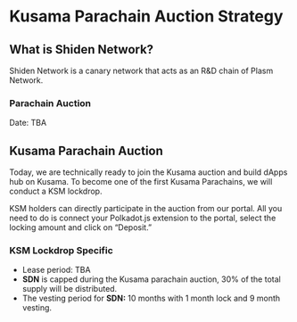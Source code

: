 # Kusama Parachain Auction Strategy

## **What is Shiden Network?** <a id="fab4"></a>

Shiden Network is a canary network that acts as an R&D chain of Plasm Network. 

### Parachain Auction

Date: TBA

## **Kusama Parachain Auction** <a id="0e35"></a>

Today, we are technically ready to join the Kusama auction and build dApps hub on Kusama. To become one of the first Kusama Parachains, we will conduct a KSM lockdrop.

KSM holders can directly participate in the auction from our portal. All you need to do is connect your Polkadot.js extension to the portal, select the locking amount and click on “Deposit.”

### KSM Lockdrop Specific

* Lease period: TBA
* **SDN** is capped during the Kusama parachain auction, 30% of the total supply will be distributed.
* The vesting period for **SDN:** 10 months with 1 month lock and 9 month vesting.

